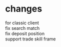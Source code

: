 # changes
for classic client  
fix search match  
fix deposit position  
support trade skill frame  
